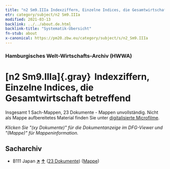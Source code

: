 ```yaml
---
title: "n2 Sm9.IIIa Indexziffern, Einzelne Indices, die Gesamtwirtschaft betreffend"
etr: category/subject/n2 Sm9.IIIa
modified: 2021-03-13
backlink: ../../about.de.html
backlink-title: "Systematik-Übersicht"
fn-stub: about
x-canonical: https://pm20.zbw.eu/category/subject/s/n2_Sm9.IIIa
---
```


### Hamburgisches Welt-Wirtschafts-Archiv (HWWA)
# [n2 Sm9.IIIa]{.gray}&#8201; Indexziffern, Einzelne Indices, die Gesamtwirtschaft betreffend&#160; 




Insgesamt 1 Sach-Mappen, 23 Dokumente - Mappen unvollständig.
Nicht als Mappe aufbereitetes Material finden Sie unter [digitalisierte Microfilme](/film/h1_sh.de.html).

_Klicken Sie "(xy Dokumente)" für die Dokumentanzeige im DFG-Viewer und "(Mappe)" für Mappeninformation._

## Sacharchiv



- B111 Japan [**&nearr;**](../../../geo/i/141272/about.de.html "Japan (alle Mappen)") [**&uarr;**](../../../geo/about.de.html#B111 "Ländersystematik") (<a href="https://pm20.zbw.eu/dfgview/sh/141272,144984" title="über: Japan : Indexziffern, Einzelne Indices, die Gesamtwirtschaft betreffend" target="_blank">23 Dokumente</a>) ([Mappe](../../../../folder/sh/1412xx/141272/1449xx/144984/about.de.html))


